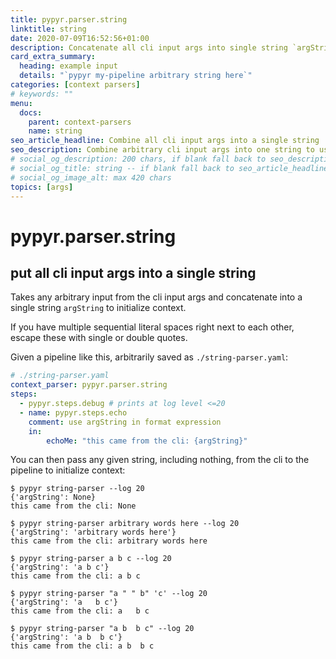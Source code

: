 ```yaml
---
title: pypyr.parser.string
linktitle: string
date: 2020-07-09T16:52:56+01:00
description: Concatenate all cli input args into single string `argString`.
card_extra_summary:
  heading: example input
  details: "`pypyr my-pipeline arbitrary string here`"
categories: [context parsers]
# keywords: ""
menu:
  docs:
    parent: context-parsers
    name: string
seo_article_headline: Combine all cli input args into a single string
seo_description: Combine arbitrary cli input args into one string to use in the task-runner pipeline at run-time.
# social_og_description: 200 chars, if blank fall back to seo_description then description
# social_og_title: string -- if blank fall back to seo_article_headline > .Title. Max 70 chars
# social_og_image_alt: max 420 chars
topics: [args]
---
```

# pypyr.parser.string
## put all cli input args into a single string
Takes any arbitrary input from the cli input args and concatenate into a single 
string `argString` to initialize context.

If you have multiple sequential literal spaces right next to each other, escape
these with single or double quotes.

Given a pipeline like this, arbitrarily saved as `./string-parser.yaml`:

```yaml
# ./string-parser.yaml
context_parser: pypyr.parser.string
steps:
  - pypyr.steps.debug # prints at log level <=20
  - name: pypyr.steps.echo
    comment: use argString in format expression
    in:
        echoMe: "this came from the cli: {argString}"
```

You can then pass any given string, including nothing, from the cli to the 
pipeline to initialize context:

```text
$ pypyr string-parser --log 20
{'argString': None}
this came from the cli: None

$ pypyr string-parser arbitrary words here --log 20
{'argString': 'arbitrary words here'}
this came from the cli: arbitrary words here

$ pypyr string-parser a b c --log 20
{'argString': 'a b c'}
this came from the cli: a b c

$ pypyr string-parser "a " " b" 'c' --log 20
{'argString': 'a   b c'}
this came from the cli: a   b c

$ pypyr string-parser "a b  b c" --log 20
{'argString': 'a b  b c'}
this came from the cli: a b  b c
```